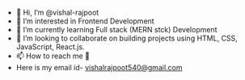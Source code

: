 - 👋 Hi, I’m @vishal-rajpoot
- 👀 I’m interested in Frontend Development
- 🌱 I’m currently learning Full stack (MERN stck) Development
- 💞️ I’m looking to collaborate on building projects using HTML, CSS, JavaScript, React.js.
- 📫 How to reach me 📧
- Here is my email id- vishalrajpoot540@gmail.com

<!---
vishal-rajpoot/vishal-rajpoot is a ✨ special ✨ repository because its `README.md` (this file) appears on your GitHub profile.
You can click the Preview link to take a look at your changes.
--->
